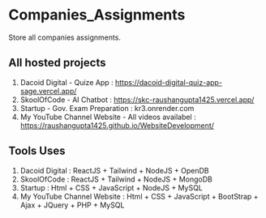 # Companies_Assignments
Store all companies assignments.

## All hosted projects

1. Dacoid Digital - Quize App : https://dacoid-digital-quiz-app-sage.vercel.app/
2. SkoolOfCode - AI Chatbot : https://skc-raushangupta1425.vercel.app/
3. Startup - Gov. Exam Preparation : kr3.onrender.com
4. My YouTube Channel Website - All videos availabel : https://raushangupta1425.github.io/WebsiteDevelopment/


## Tools Uses
1. Dacoid Digital : ReactJS + Tailwind + NodeJS + OpenDB
2. SkoolOfCode : ReactJS + Tailwind + NodeJS + MongoDB
3. Startup : Html + CSS + JavaScript + NodeJS + MySQL
4. My YouTube Channel Website : Html + CSS + JavaScript + BootStrap + Ajax + JQuery + PHP + MySQL

